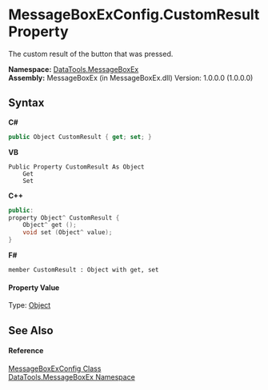 # MessageBoxExConfig.CustomResult Property 
 

The custom result of the button that was pressed.

**Namespace:**&nbsp;<a href="2e83881a-7861-f510-1d85-b20875f0dcb4">DataTools.MessageBoxEx</a><br />**Assembly:**&nbsp;MessageBoxEx (in MessageBoxEx.dll) Version: 1.0.0.0 (1.0.0.0)

## Syntax

**C#**<br />
``` C#
public Object CustomResult { get; set; }
```

**VB**<br />
``` VB
Public Property CustomResult As Object
	Get
	Set
```

**C++**<br />
``` C++
public:
property Object^ CustomResult {
	Object^ get ();
	void set (Object^ value);
}
```

**F#**<br />
``` F#
member CustomResult : Object with get, set

```


#### Property Value
Type: <a href="https://docs.microsoft.com/dotnet/api/system.object" target="_blank">Object</a>

## See Also


#### Reference
<a href="2f56be27-1561-f717-5087-e77eacd7a3d1">MessageBoxExConfig Class</a><br /><a href="2e83881a-7861-f510-1d85-b20875f0dcb4">DataTools.MessageBoxEx Namespace</a><br />